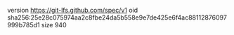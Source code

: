 version https://git-lfs.github.com/spec/v1
oid sha256:25e28c075974aa2c8fbe24da5b558e9e7de425e6f4ac88112876097999b785d1
size 940
